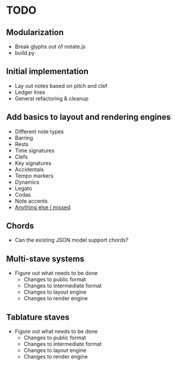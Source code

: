 
# TODO

## Modularization

* Break glyphs out of notate.js
* build.py

## Initial implementation

* Lay out notes based on pitch and clef
* Ledger lines 
* General refactoring & cleanup

## Add basics to layout and rendering engines

* Different note types
* Barring
* Rests
* Time signatures
* Clefs
* Key signatures
* Accidentals
* Tempo markers
* Dynamics
* Legato
* Codas
* Note accents
* [Anything else I missed](http://en.wikipedia.org/wiki/List_of_musical_symbols)

## Chords

* Can the existing JSON model support chords?

## Multi-stave systems

* Figure out what needs to be done
    * Changes to public format
    * Changes to intermediate format
    * Changes to layout engine
    * Changes to render engine

## Tablature staves

* Figure out what needs to be done
    * Changes to public format
    * Changes to intermediate format
    * Changes to layout engine
    * Changes to render engine

